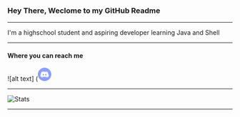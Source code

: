 ### Hey There, Weclome to my GitHub Readme

-------

I'm a highschool student and aspiring developer learning Java and Shell

-------

#### Where you can reach me

![alt text] (<a href="https://discordapp.com/users/492816296103378948"><img width="30" height="30" src="https://github.com/Scherso/Scherso/blob/main/discord.svg" /></a> 

------- 

![Stats](https://github-readme-stats.vercel.app/api?username=Scherso&&show_icons=true&title_color=fff&icon_color=79ff97&text_color=9f9f9f&bg_color=151515)

------- 
<!---
Scherso/Scherso is a ✨ special ✨ repository because its `README.md` (this file) appears on your GitHub profile.
You can click the Preview link to take a look at your changes.
--->
